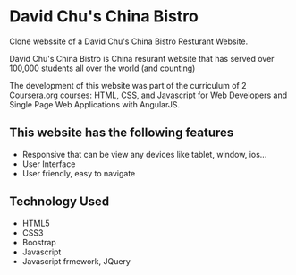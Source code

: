 <h1>David Chu's China Bistro</h1>
<p>Clone webssite of a David Chu's China Bistro Resturant Website.</p>
<p>David Chu's China Bistro is China resurant website that has served over 100,000 students all over the world (and counting)</p>
<p>The development of this website was part of the curriculum of 2 Coursera.org courses: HTML, CSS, and Javascript for Web Developers and Single Page Web Applications with AngularJS.</p>
<h2>This website has the following features</h2>
<ul>
  <li>Responsive that can be view any devices like tablet, window, ios...</li>
  <li>User Interface</li>
  <li>User friendly, easy to navigate</li>
</ul>
<h2>Technology Used</h2>
<ul>
  <li>HTML5</li>
  <li>CSS3</li>
  <li>Boostrap</li>
  <li>Javascript</li>
  <li>Javascript frmework, JQuery</li>
</ul>
